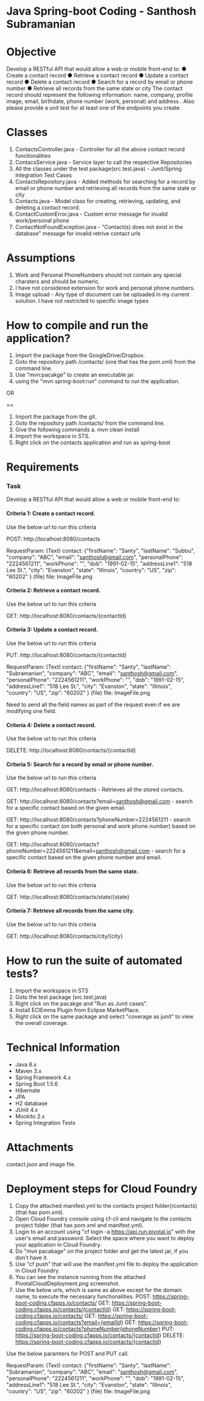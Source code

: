 # Java Spring-boot Coding - Santhosh Subramanian #

Objective
=========
Develop a RESTful API that would allow a web or mobile front-end to:
		● Create a contact record
		● Retrieve a contact record
		● Update a contact record
		● Delete a contact record
		● Search for a record by email or phone number
		● Retrieve all records from the same state or city
The contact record should represent the following information: name, company, profile image, email,
birthdate, phone number (work, personal) and address .
Also please provide a unit test for at least one of the endpoints you create.

Classes
===========
1. ContactsController.java - Controller for all the above contact record functionalities
2. ContacsService.java - Service layer to call the respective Repositories
3. All the classes under the test package(src.test.java) - Junit/Spring Integration Test Cases
4. ContactsRepository.java - Added methods for searching for a record by email or phone number and retrieving all records from the same state or city
5. Contacts.java - Model class for creating, retrieving, updating, and deleting a contact record.
6. ContactCustomError.java - Custom error message for invalid work/personal phone
7. ContactNotFoundException.java - "Contact(s) does not exist in the database" message for invalid retrive contact urls

Assumptions
============
1. Work and Personal PhoneNumbers should not contain any special charaters and should be numeric.
2. I have not considered extension for work and personal phone numbers.
3. Image upload - Any type of document can be uploaded in my current solution. I have not restricted to specific image types

How to compile and run the application?
======================================
1. Import the package from the GoogleDrive/Dropbox.
2. Goto the repository path /contacts/ (one that has the pom.xml) from the command line.
3. Use "mvn:pacakge" to create an executable jar.
4. using the "mvn spring-boot:run" command to run the application.

OR

==
            
1. Import the package from the git.
2. Goto the repository path /contacts/ from the command line.
3. Give the following commands
	a. mvn clean install
4. Import the workspace in STS.
5. Right click on the contacts application and run as spring-boot

Requirements
============
### Task ###
Develop a RESTful API that would allow a web or mobile front-end to:

#### Criteria 1: Create a contact record. ####
Use the below url to run this criteria

POST: http://localhost:8080/contacts

RequestParam:
(Text) contact: {"firstName": "Santy", "lastName": "Subbu", "company": "ABC", "email": "santhosh@gmail.com", "personalPhone": "2224561211", "workPhone": "", "dob": "1991-02-15", "addressLine1": "518 Lee St.", "city": "Evanston", "state": "Illinois", "country": "US", "zip": "60202" } 
(file) file: ImageFile.png

#### Criteria 2: Retrieve a contact record. ####
Use the below url to run this criteria

GET: http://localhost:8080/contacts/{contactId}

#### Criteria 3: Update a contact record. ####
Use the below url to run this criteria

PUT: http://localhost:8080/contacts/{contactId}

RequestParam:
(Text) contact: {"firstName": "Santy", "lastName": "Subramanian", "company": "ABC", "email": "santhosh@gmail.com", "personalPhone": "2224561211", "workPhone": "", "dob": "1991-02-15", "addressLine1": "518 Lee St.", "city": "Evanston", "state": "Illinois", "country": "US", "zip": "60202" } 
(file) file: ImageFile.png

Need to send all the field names as part of the request even if we are modifying one field.

#### Criteria 4: Delete a contact record. ####
Use the below url to run this criteria

DELETE: http://localhost:8080/contacts/{contactId}

#### Criteria 5: Search for a record by email or phone number. ####
Use the below url to run this criteria

GET: http://localhost:8080/contacts - Retrieves all the stored contacts.

GET: http://localhost:8080/contacts?email=santhosh@gmail.com - search for a specific contact based on the given email.

GET: http://localhost:8080/contacts?phoneNumber=2224561211 - search for a specific contact (on both personal and work phone number) based on the given phone number.

GET: http://localhost:8080/contacts?phoneNumber=2224561211&email=santhosh@gmail.com - search for a specific contact based on the given phone number and email.

#### Criteria 6: Retrieve all records from the same state. ####
Use the below url to run this criteria

GET: http://localhost:8080/contacts/state/{state}

#### Criteria 7: Retrieve all records from the same city. ####
Use the below url to run this criteria

GET: http://localhost:8080/contacts/city/{city}


How to run the suite of automated tests?
========================================
1. Import the workspace in STS 
2. Goto the test package (src.test.java)
3. Right click on the pacakge and "Run as Junit cases".
4. Install EClEmma Plugin from Eclipse MarketPlace.
5. Right click on the same package and select "coverage as junit" to view the overall coverage.


Technical Information
=====================
 * Java 8.x
 * Maven 3.x
 * Spring Framework 4.x
 * Spring Boot 1.5.6
 * Hibernate
 * JPA
 * H2 database
 * JUnit 4.x
 * Mockito 2.x
 * Spring Integration Tests
 

Attachments
===========
 contact.json and image file.
 
 
Deployment steps for Cloud Foundry
==================================
 1. Copy the attached manifest.yml to the contacts project folder(/contacts) (that has pom.xml).
 2. Open Cloud Foundry console using cf-cli and navigate to the contacts project folder (that has pom.xml and manifest.yml).
 3. Login to an account using "cf login -a https://api.run.pivotal.io" with the user's email and password. Select the space where you want to deploy your application in Cloud Foundry.
 4. Do "mvn pacakage" on the project folder and get the latest jar, if you don't have it.
 5. Use "cf push" that will use the manifest.yml file to deploy the application in Cloud Foundry.
 6. You can see the instance running from the attached PivotalCloudDeployment.png screenshot.
 7. Use the below urls, which is same as above except for the domain name, to execute the necessary functionalities.
 	POST: https://spring-boot-coding.cfapps.io/contacts/
 	GET: https://spring-boot-coding.cfapps.io/contacts/{contactId}
 	GET: https://spring-boot-coding.cfapps.io/contacts/
 	GET: https://spring-boot-coding.cfapps.io/contacts?email={emailId}
 	GET: https://spring-boot-coding.cfapps.io/contacts?phoneNumber{phoneNumber}
 	PUT: https://spring-boot-coding.cfapps.io/contacts/{contactId}
 	DELETE: https://spring-boot-coding.cfapps.io/contacts/{contactId}

Use the below paramters for POST and PUT call.
 	
RequestParam:
(Text) contact: {"firstName": "Santy", "lastName": "Subramanian", "company": "ABC", "email": "santhosh@gmail.com", "personalPhone": "2224561211", "workPhone": "", "dob": "1991-02-15", "addressLine1": "518 Lee St.", "city": "Evanston", "state": "Illinois", "country": "US", "zip": "60202" } 
(file) file: ImageFile.png	
